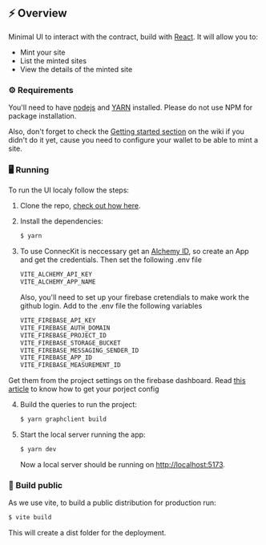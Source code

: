 ## ⚡ Overview

Minimal UI to interact with the contract, build with [React](https://reactjs.org/). It will allow you to:

- Mint your site
- List the minted sites
- View the details of the minted site

### ⚙️ Requirements

You'll need to have [nodejs](https://nodejs.org/en/) and [YARN](https://classic.yarnpkg.com/lang/en/docs/install/#mac-stable) installed. Please do not use NPM for package installation.

Also, don't forget to check the [Getting started section](https://github.com/fleekxyz/non-fungible-apps/wiki/%F0%9F%93%98-Getting-Started) on the wiki if you didn't do it yet, cause you need to configure your wallet to be able to mint a site.

### 🖥️ Running

To run the UI localy follow the steps:

1. Clone the repo, [check out how here](https://docs.github.com/en/repositories/creating-and-managing-repositories/cloning-a-repository).

2. Install the dependencies:

   ```bash
   $ yarn
   ```

3. To use ConnecKit is neccessary get an [Alchemy ID](https://alchemy.com/), so create an App and get the credentials. Then set the following .env file

   ```bash
   VITE_ALCHEMY_API_KEY
   VITE_ALCHEMY_APP_NAME
   ```

   Also, you'll need to set up your firebase cretendials to make work the github login. Add to the .env file the following variables

   ```bash
   VITE_FIREBASE_API_KEY
   VITE_FIREBASE_AUTH_DOMAIN
   VITE_FIREBASE_PROJECT_ID
   VITE_FIREBASE_STORAGE_BUCKET
   VITE_FIREBASE_MESSAGING_SENDER_ID
   VITE_FIREBASE_APP_ID
   VITE_FIREBASE_MEASUREMENT_ID
   ```

Get them from the project settings on the firebase dashboard. Read [this article](https://support.google.com/firebase/answer/7015592?hl=en#zippy=%2Cin-this-article) to know how to get your porject config

4. Build the queries to run the project:

   ```bash
   $ yarn graphclient build
   ```

5. Start the local server running the app:

   ```bash
   $ yarn dev
   ```

   Now a local server should be running on [http://localhost:5173](http://localhost:5173).

### 🤖 Build public

As we use vite, to build a public distribution for production run:

```bash
$ vite build
```

This will create a dist folder for the deployment.

